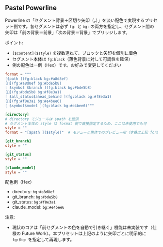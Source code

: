 ## Pastel Powerline

Powerline の「セグメント背景＋区切り矢印（）」を淡い配色で実現するプリセット例です。各セグメントは必ず `fg:` と `bg:` の両方を指定し、セグメント間の矢印は「前の背景＝前景」「次の背景＝背景」でブリッジします。

ポイント:
- `[$content]($style)` を複数連ねて、ブロックと矢印を個別に着色
- セグメント本体は `fg:black`（薄色背景に対して可読性を確保）
- 例の配色は一例（Hex）です。お好みで変更してください

```toml
format = """
[$path ](fg:black bg:#a8d8ef)
[](fg:#a8d8ef bg:#bde5b8)
[ $symbol $branch ](fg:black bg:#bde5b8)
[](fg:#bde5b8 bg:#f8e3a1)
[ $all_status$ahead_behind ](fg:black bg:#f8e3a1)
[](fg:#f8e3a1 bg:#e4bee6)
[ $symbol$model ](fg:black bg:#e4bee6)"""

[directory]
# directory モジュールは $path を提供
# セグメント本体の style は format 側で直接指定するため、ここは未使用でも可
style = ""
format = "[$path ]($style)"  # モジュール単体でのプレビュー用（本番は上記 format を使用）

[git_branch]
style = ""

[git_status]
style = ""

[claude_model]
style = ""
```

配色例（Hex）
- directory: `bg:#a8d8ef`
- git_branch: `bg:#bde5b8`
- git_status: `bg:#f8e3a1`
- claude_model: `bg:#e4bee6`

注意:
- 現状のコアは「前セグメントの色を自動で引き継ぐ」機能は未実装です（仕様の Future Work）。本プリセットは上記のように矢印ごとに明示的に `fg:`/`bg:` を指定して再現します。
